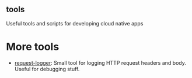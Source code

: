 tools
-----

Useful tools and scripts for developing cloud native apps

# More tools

- [request-logger](https://github.com/whirlwin/request-logger): Small tool for logging HTTP request headers and body.
Useful for debugging stuff.
